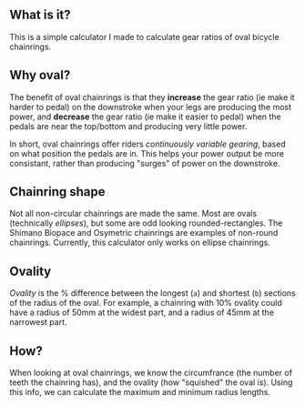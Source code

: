 ## What is it?
This is a simple calculator I made to calculate gear ratios of oval bicycle chainrings.

## Why oval?
The benefit of oval chainrings is that they **increase** the gear ratio (ie make it harder to pedal) on the downstroke when your legs are producing the most power, and **decrease** the gear ratio (ie make it easier to pedal) when the pedals are near the top/bottom and producing very little power.

In short, oval chainrings offer riders *continuously variable gearing*, based on what position the pedals are in. This helps your power output be more consistant, rather than producing "surges" of power on the downstroke.

## Chainring shape
Not all non-circular chainrings are made the same. Most are ovals (technically *ellipses*), but some are odd looking rounded-rectangles. The Shimano Biopace and Osymetric chainrings are examples of non-round chainrings. Currently, this calculator only works on ellipse chainrings.

## Ovality
*Ovality* is the % difference between the longest (`a`) and shortest (`b`) sections of the radius of the oval. For example, a chainring with 10% ovality could have a radius of 50mm at the widest part, and a radius of 45mm at the narrowest part.

## How?
When looking at oval chainrings, we know the circumfrance (the number of teeth the chainring has), and the ovality (how "squished" the oval is). Using this info, we can calculate the maximum and minimum radius lengths.